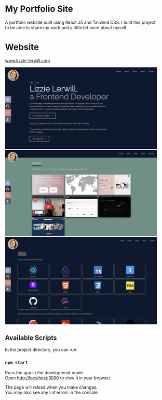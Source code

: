 # My Portfolio Site

A portfolio website built using React JS and Tailwind CSS. I built this project to be able to share my work and a little bit more about myself.

# Website

www.lizzie-lerwill.com

![App Screenshot](main.png)
![App Screenshot](work.png)
![App Screenshot](skills.png)

## Available Scripts

In the project directory, you can run:

### `npm start`

Runs the app in the development mode.\
Open [http://localhost:3000](http://localhost:3000) to view it in your browser.

The page will reload when you make changes.\
You may also see any lint errors in the console.
